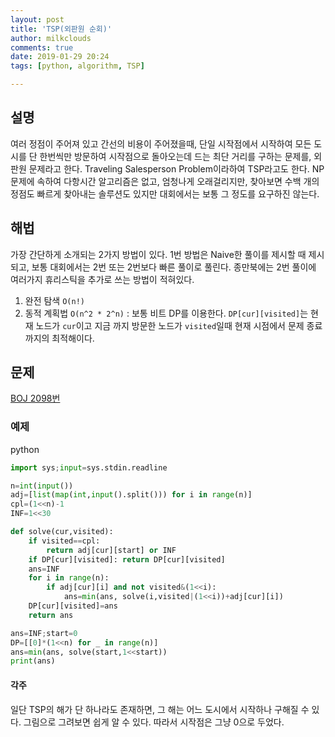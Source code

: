 ```yaml
---
layout: post
title: 'TSP(외판원 순회)'
author: milkclouds
comments: true
date: 2019-01-29 20:24
tags: [python, algorithm, TSP]

---
```


## 설명

여러 정점이 주어져 있고 간선의 비용이 주어졌을때, 단일 시작점에서 시작하여 모든 도시를 단 한번씩만 방문하여 시작점으로 돌아오는데 드는 최단 거리를 구하는 문제를, 외판원 문제라고 한다.
Traveling Salesperson Problem이라하여 TSP라고도 한다.
NP 문제에 속하여 다항시간 알고리즘은 없고, 엄청나게 오래걸리지만, 찾아보면 수백  개의 정점도 빠르게 찾아내는 솔루션도 있지만 대회에서는 보통 그 정도를 요구하진 않는다.


## 해법  

가장 간단하게 소개되는 2가지 방법이 있다. 1번 방법은 Naive한 풀이를 제시할 때 제시되고, 보통 대회에서는 2번 또는 2번보다 빠른 풀이로 풀린다. 종만북에는 2번 풀이에 여러가지 휴리스틱을 추가로 쓰는 방법이 적혀있다.

1. 완전 탐색 `O(n!)`
2. 동적 계획법 `O(n^2 * 2^n)`
: 보통 비트 DP를 이용한다. `DP[cur][visited]`는 현재 노드가 `cur`이고 지금
까지 방문한 노드가 `visited`일때 현재 시점에서 문제 종료까지의 최적해이다.


## 문제

[BOJ 2098번](https://www.acmicpc.net/problem/2098)  


### 예제  

python
```python
import sys;input=sys.stdin.readline

n=int(input())
adj=[list(map(int,input().split())) for i in range(n)]
cpl=(1<<n)-1
INF=1<<30

def solve(cur,visited):
    if visited==cpl:
        return adj[cur][start] or INF
    if DP[cur][visited]: return DP[cur][visited]
    ans=INF
    for i in range(n):
        if adj[cur][i] and not visited&(1<<i):
            ans=min(ans, solve(i,visited|(1<<i))+adj[cur][i])
    DP[cur][visited]=ans
    return ans

ans=INF;start=0
DP=[[0]*(1<<n) for _ in range(n)]
ans=min(ans, solve(start,1<<start))
print(ans)
```


#### 각주
일단 TSP의 해가 단 하나라도 존재하면, 그 해는 어느 도시에서 시작하나 구해질 수 있다. 그림으로 그려보면 쉽게 알 수 있다. 따라서 시작점은 그냥 0으로 두었다.
